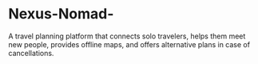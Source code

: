 # Nexus-Nomad-
A travel planning platform that connects solo travelers, helps them meet new people, provides offline maps, and offers alternative plans in case of cancellations.
